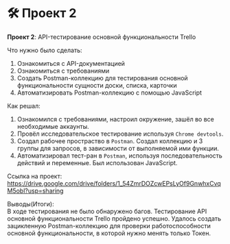 # :hammer_and_wrench: Проект 2

**Проект 2**: API-тестирование основной функциональности Trello

Что нужно было сделать:
1. Ознакомиться с API-документацией
2. Ознакомиться с требованиями
3. Создать Postman-коллекцию для тестирования основной функциональности сущности доски, списка, карточки
4. Автоматизировать Postman-коллекцию с помощью JavaScript

Как решал: 
1. Ознакомился с требованиями, настроил окружение, зашёл во все необходимые аккаунты.
2. Провёл исследовательское тестирование используя ``Chrome devtools``.
3. Создал рабочее простраство в ``Postman``. Создал коллекцию и 3 группы для запросов, в зависимости от выполняемой ими функции.
4. Автоматизировал тест-ран в ``Postman``, используя последовательность действий и переменные. Был использован JavaScript.

Ссылка на проект: https://drive.google.com/drive/folders/1_54ZmrDOZcwEPsLyOf9GnwhxCvqM5obl?usp=sharing


Выводы(Итоги):  
В ходе тестирования не было обнаружено багов.
Тестирование API основной функциональности Trello пройдено успешно. Удалось создать зацикленную Postman-коллекцию для проверки работоспособности основной функциональности, в которой нужно менять только Токен.
